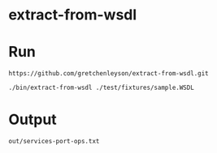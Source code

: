 # extract-from-wsdl

# Run

	https://github.com/gretchenleyson/extract-from-wsdl.git

	./bin/extract-from-wsdl ./test/fixtures/sample.WSDL


# Output
	out/services-port-ops.txt
